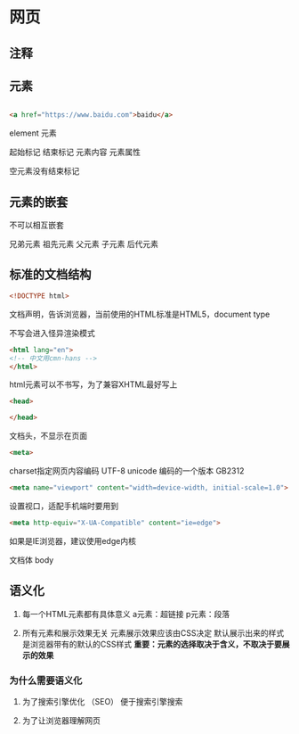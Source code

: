 # 网页

## 注释

<!--  -->

## 元素

```html

<a href="https://www.baidu.com">baidu</a>

```

element 元素

起始标记 结束标记 元素内容 元素属性

空元素没有结束标记

## 元素的嵌套

不可以相互嵌套

兄弟元素 祖先元素 父元素 子元素 后代元素

## 标准的文档结构

```html
<!DOCTYPE html>
```

文档声明，告诉浏览器，当前使用的HTML标准是HTML5，document type

不写会进入怪异渲染模式

```html
<html lang="en">  
<!-- 中文用cmn-hans -->
</html>
```

html元素可以不书写，为了兼容XHTML最好写上

```html
<head>

</head>
```

文档头，不显示在页面

```html
<meta>
```

charset指定网页内容编码
UTF-8 unicode 编码的一个版本
GB2312

```html
<meta name="viewport" content="width=device-width, initial-scale=1.0">
```

设置视口，适配手机端时要用到

```html
<meta http-equiv="X-UA-Compatible" content="ie=edge">
```

如果是IE浏览器，建议使用edge内核

文档体 body

## 语义化

1. 每一个HTML元素都有具体意义
a元素：超链接
p元素：段落

2. 所有元素和展示效果无关
元素展示效果应该由CSS决定
默认展示出来的样式是浏览器带有的默认的CSS样式
**重要：元素的选择取决于含义，不取决于要展示的效果**

### 为什么需要语义化

1. 为了搜索引擎优化 （SEO）
便于搜索引擎搜索

2. 为了让浏览器理解网页
